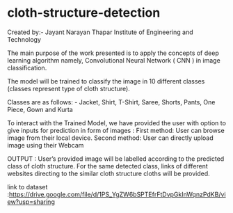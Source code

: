 # cloth-structure-detection
Created by:- Jayant Narayan
Thapar Institute of Engineering and Technology

The main purpose of the work presented is to apply the concepts of deep learning algorithm namely, Convolutional Neural Network ( CNN ) in image classification.

The model will be trained to classify the image in 10 different classes (classes represent type of cloth structure).
	
Classes are as follows:
        - Jacket, Shirt, T-Shirt, Saree, Shorts, Pants, One Piece, Gown and   Kurta

To interact with the Trained Model, we have provided the user with option to give inputs for prediction in form of images :
First method: User can browse image from their local device.
Second method: User can directly upload image using their Webcam

OUTPUT : User’s provided image will be labelled according to the predicted class of cloth structure. For the same detected class, links of different websites directing to the similar cloth structure cloths will be provided.

link to dataset :https://drive.google.com/file/d/1PS_YgZW6bSPTEfrFtDvpGkInWqnzPdKB/view?usp=sharing
